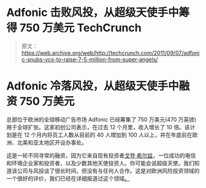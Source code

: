 # Adfonic 击败风投，从超级天使手中筹得 750 万美元 TechCrunch

> 原文：<https://web.archive.org/web/http://techcrunch.com/2011/09/07/adfonic-snubs-vcs-to-raise-7-5-million-from-super-angels/>

# Adfonic 冷落风投，从超级天使手中融资 750 万美元

总部位于欧洲的全球移动广告市场 Adfonic 已经筹集了 750 万美元(470 万英镑)用于全球扩张。这家初创公司表示，在过去 12 个月里，收入增长了 10 倍。该计划是在 12 个月内将员工人数从目前的 40 人增加到 100 人以上，并在年底前在欧洲、北美和亚太地区开设办事处。

这是一轮不同寻常的融资，因为它来自现有投资者[戈登·希尔兹](https://web.archive.org/web/20230204164702/http://www.shields-e.com/about-us/our-team)，一位成功的电信和环境企业家和投资者，以及少数其他天使投资人。你可能会说超级天使。我们知道该公司与风投谈了很长时间，但没有与任何人合作。这是对欧洲风险投资领域的一个很好的评价，我们已经在详细报道过这个领域[。](https://web.archive.org/web/20230204164702/http://eu.beta.techcrunch.com/2011/07/18/destin-european-vc-needs-revolution-not-evolution/)